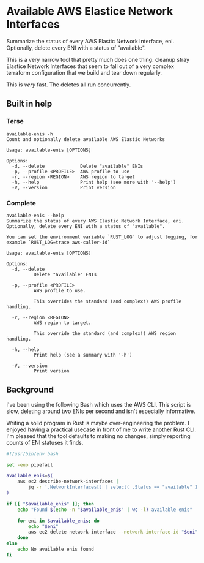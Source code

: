 # Available AWS Elastice Network Interfaces

Summarize the status of every AWS Elastic Network Interface, eni.
Optionally, delete every ENI with a status of "available".

This is a very narrow tool that pretty much does one thing:
cleanup stray Elastice Network Interfaces that seem to fall
out of a very complex terraform configuration that we build
and tear down regularly.

This is _very_ fast. The deletes all run concurrently.

## Built in help

### Terse

```
available-enis -h
Count and optionally delete available AWS Elastic Networks

Usage: available-enis [OPTIONS]

Options:
  -d, --delete             Delete "available" ENIs
  -p, --profile <PROFILE>  AWS profile to use
  -r, --region <REGION>    AWS region to target
  -h, --help               Print help (see more with '--help')
  -V, --version            Print version
```

### Complete

```
available-enis --help
Summarize the status of every AWS Elastic Network Interface, eni.
Optionally, delete every ENI with a status of "available".

You can set the environment variable `RUST_LOG` to adjust logging, for
example `RUST_LOG=trace aws-caller-id`

Usage: available-enis [OPTIONS]

Options:
  -d, --delete
          Delete "available" ENIs

  -p, --profile <PROFILE>
          AWS profile to use.

          This overrides the standard (and complex!) AWS profile handling.

  -r, --region <REGION>
          AWS region to target.

          This override the standard (and complex!) AWS region handling.

  -h, --help
          Print help (see a summary with '-h')

  -V, --version
          Print version
```

## Background

I've been using the following Bash which uses the AWS CLI.
This script is slow, deleting around two ENIs per second
and isn't especially informative.

Writing a solid program in Rust is maybe over-engineering the problem.
I enjoyed having a practical usecase in front of me to write another
Rust CLI. I'm pleased that the tool defaults to making no changes,
simply reporting counts of ENI statuses it finds.

```bash
#!/usr/bin/env bash

set -euo pipefail

available_enis=$(
    aws ec2 describe-network-interfaces |
        jq -r '.NetworkInterfaces[] | select( .Status == "available" ) | .NetworkInterfaceId'
)

if [[ "$available_enis" ]]; then
    echo "Found $(echo -n "$available_enis" | wc -l) available enis"

    for eni in $available_enis; do
        echo "$eni"
        aws ec2 delete-network-interface --network-interface-id "$eni"
    done
else
    echo No available enis found
fi
```
